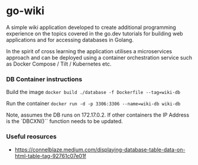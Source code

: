 # go-wiki

A simple wiki application developed to create additional programming experience on the topics covered in the go.dev tutorials for building web applications and for accessing databases in Golang.

In the spirit of cross learning the application utilises a microservices approach and can be deployed using a container orchestration service such as Docker Compose / Tilt / Kubernetes etc.

### DB Container instructions

Build the image
```docker build ./database -f Dockerfile --tag=wiki-db```

Run the container
```docker run -d -p 3306:3306 --name=wiki-db wiki-db```

Note, assumes the DB runs on 172.17.0.2.  If other containers the IP Address is the `DBCXN()`` function needs to be updated.

### Useful reosurces

* https://connelblaze.medium.com/displaying-database-table-data-on-html-table-tag-92761c07e01f

